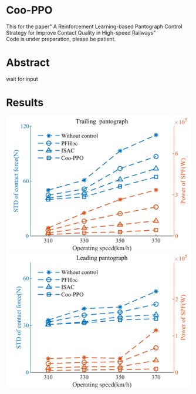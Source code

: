 # Coo-PPO
This for the paper" A Reinforcement Learning-based Pantograph Control Strategy for Improve Contact Quality  in High-speed Railways"\
Code is under preparation, please be patient.

# Abstract
wait for input

# Results
![SOTA results](result/statistics_hou_1.png "results on Jing-jin railway line parameters")
![SOTA results](result/statistics_qian_1.png "results on Jing-jin railway line parameters")
